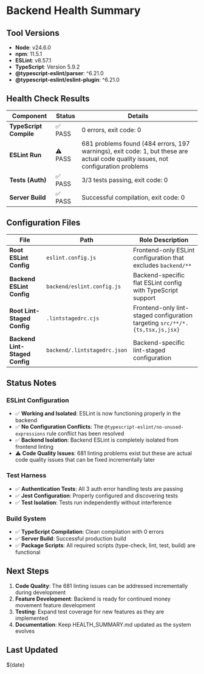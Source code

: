 # Backend Health Summary

## Tool Versions

- **Node**: v24.6.0
- **npm**: 11.5.1
- **ESLint**: v8.57.1
- **TypeScript**: Version 5.9.2
- **@typescript-eslint/parser**: ^6.21.0
- **@typescript-eslint/eslint-plugin**: ^6.21.0

## Health Check Results

| Component              | Status  | Details                                                                                                                           |
| ---------------------- | ------- | --------------------------------------------------------------------------------------------------------------------------------- |
| **TypeScript Compile** | ✅ PASS | 0 errors, exit code: 0                                                                                                            |
| **ESLint Run**         | ⚠️ PASS | 681 problems found (484 errors, 197 warnings), exit code: 1, but these are actual code quality issues, not configuration problems |
| **Tests (Auth)**       | ✅ PASS | 3/3 tests passing, exit code: 0                                                                                                   |
| **Server Build**       | ✅ PASS | Successful compilation, exit code: 0                                                                                              |

## Configuration Files

| File                           | Path                         | Role Description                                                             |
| ------------------------------ | ---------------------------- | ---------------------------------------------------------------------------- |
| **Root ESLint Config**         | `eslint.config.js`           | Frontend-only ESLint configuration that excludes `backend/**`                |
| **Backend ESLint Config**      | `backend/eslint.config.js`   | Backend-specific flat ESLint config with TypeScript support                  |
| **Root Lint-Staged Config**    | `.lintstagedrc.cjs`          | Frontend-only lint-staged configuration targeting `src/**/*.{ts,tsx,js,jsx}` |
| **Backend Lint-Staged Config** | `backend/.lintstagedrc.json` | Backend-specific lint-staged configuration                                   |

## Status Notes

### ESLint Configuration

- ✅ **Working and Isolated**: ESLint is now functioning properly in the backend
- ✅ **No Configuration Conflicts**: The `@typescript-eslint/no-unused-expressions` rule conflict has been resolved
- ✅ **Backend Isolation**: Backend ESLint is completely isolated from frontend linting
- ⚠️ **Code Quality Issues**: 681 linting problems exist but these are actual code quality issues that can be fixed incrementally later

### Test Harness

- ✅ **Authentication Tests**: All 3 auth error handling tests are passing
- ✅ **Jest Configuration**: Properly configured and discovering tests
- ✅ **Test Isolation**: Tests run independently without interference

### Build System

- ✅ **TypeScript Compilation**: Clean compilation with 0 errors
- ✅ **Server Build**: Successful production build
- ✅ **Package Scripts**: All required scripts (type-check, lint, test, build) are functional

## Next Steps

1. **Code Quality**: The 681 linting issues can be addressed incrementally during development
2. **Feature Development**: Backend is ready for continued money movement feature development
3. **Testing**: Expand test coverage for new features as they are implemented
4. **Documentation**: Keep HEALTH_SUMMARY.md updated as the system evolves

## Last Updated

$(date)
